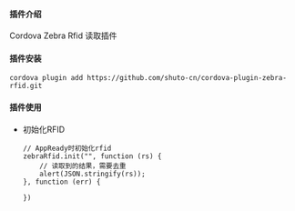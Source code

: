 #### 插件介绍
Cordova Zebra Rfid 读取插件

#### 插件安装
`cordova plugin add https://github.com/shuto-cn/cordova-plugin-zebra-rfid.git`

#### 插件使用
- 初始化RFID
	```
	// AppReady时初始化rfid
	zebraRfid.init("", function (rs) {
		// 读取到的结果，需要去重
		alert(JSON.stringify(rs));
	}, function (err) {
		
	})
	```